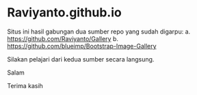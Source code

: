 # Raviyanto.github.io
Situs ini hasil gabungan dua sumber repo yang sudah digarpu:
a. https://github.com/Raviyanto/Gallery
b. https://github.com/blueimp/Bootstrap-Image-Gallery

Silakan pelajari dari kedua sumber secara langsung.

Salam

Terima kasih
